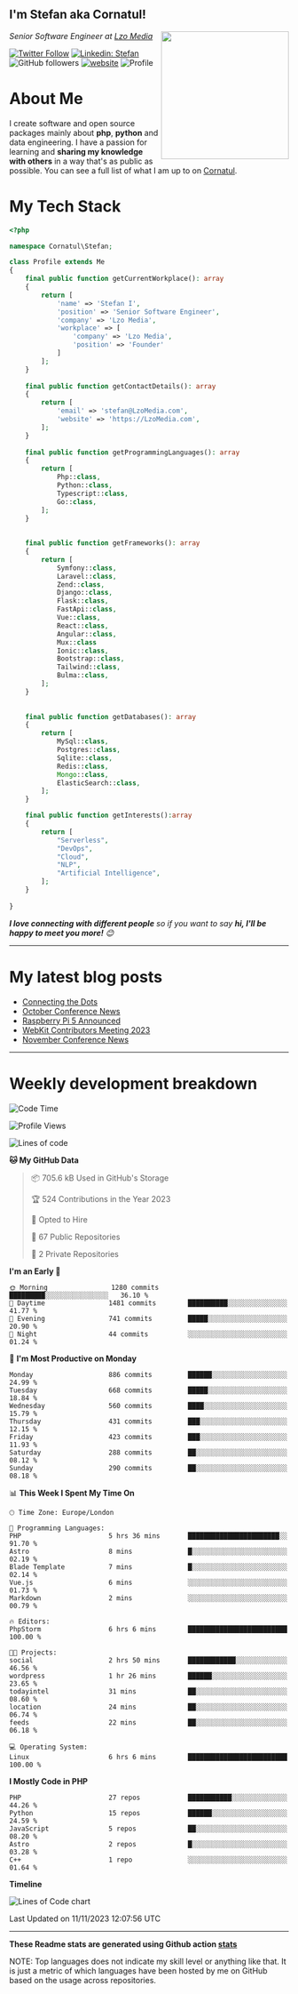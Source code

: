 <h2>I'm Stefan aka Cornatul! </h2>
<img align='right' src="https://i.giphy.com/media/YePKU8cVoIF3afvi8s/giphy.webp" width="230">
<p><em>Senior Software Engineer at <a href="https:/lzomedia.com/">Lzo Media
</a>
</em></p>

[![Twitter Follow](https://img.shields.io/twitter/follow/cornatul?label=Follow)](https://twitter.com/intent/follow?screen_name=cornatul)
[![Linkedin: Stefan](https://img.shields.io/badge/cornatul-blue?style=flat-square&logo=Linkedin&logoColor=white&link=https://www.linkedin.com/in/cornatul/)](https://www.linkedin.com/in/cornatul/)
![GitHub followers](https://img.shields.io/github/followers/cornatul?label=Follow&style=social)
[![website](https://img.shields.io/badge/Website-46a2f1.svg?&style=flat-square&logo=Google-Chrome&logoColor=white&link=https://cornatul.com/)](https://cornatul.com/)
![Profile](https://visitor-badge.glitch.me/badge?page_id=cornatul.cornatul)



# About Me
I create software and open source packages mainly about **php**, **python** and data engineering. 
I have a passion for learning and **sharing my knowledge with others** in a way that's as public as possible. 
You can see a full list of what I am up to on [Cornatul](https://lzomedia.com).


# My Tech Stack

```php
<?php

namespace Cornatul\Stefan;

class Profile extends Me
{
    final public function getCurrentWorkplace(): array
    {
        return [
            'name' => 'Stefan I',
            'position' => 'Senior Software Engineer',
            'company' => 'Lzo Media',
            'workplace' => [
                'company' => 'Lzo Media',
                'position' => 'Founder'         
            ]
        ];
    }
    
    final public function getContactDetails(): array
    {
        return [
            'email' => 'stefan@LzoMedia.com',
            'website' => 'https://LzoMedia.com',
        ];
    }
    
    final public function getProgrammingLanguages(): array
    {
        return [
            Php::class,
            Python::class,
            Typescript::class,
            Go::class,
        ];
    }
    
    
    final public function getFrameworks(): array
    {
        return [
            Symfony::class,
            Laravel::class,
            Zend::class,
            Django::class,
            Flask::class,
            FastApi::class,
            Vue::class,
            React::class,
            Angular::class,
            Mux::class
            Ionic::class,
            Bootstrap::class,
            Tailwind::class,
            Bulma::class,
        ];
    }
    
    
    final public function getDatabases(): array
    {
        return [
            MySql::class,
            Postgres::class,
            Sqlite::class,
            Redis::class,
            Mongo::class,
            ElasticSearch::class,
        ];
    }

    final public function getInterests():array
    {
        return [
            "Serverless",
            "DevOps",
            "Cloud",
            "NLP",
            "Artificial Intelligence",
        ];
    }
   
}
```
 <em><b>I love connecting with different people</b> so if you want to say <b>hi, I'll be happy to meet you more!</b> 😊</em>

---
# My latest blog posts
<!-- BLOG-POST-LIST:START -->
- [Connecting the Dots](https://blog.lzomedia.com/connecting-the-dots/)
- [October Conference News](https://blog.lzomedia.com/october-conference-news/)
- [Raspberry Pi 5 Announced](https://blog.lzomedia.com/raspberry-pi-5-announced/)
- [WebKit Contributors Meeting 2023](https://blog.lzomedia.com/webkit-contributors-meeting-2023/)
- [November Conference News](https://blog.lzomedia.com/november-conference-news/)
<!-- BLOG-POST-LIST:END -->

---
# Weekly development breakdown
<!--START_SECTION:waka-->
![Code Time](http://img.shields.io/badge/Code%20Time-309%20hrs%2019%20mins-blue)

![Profile Views](http://img.shields.io/badge/Profile%20Views-0-blue)

![Lines of code](https://img.shields.io/badge/From%20Hello%20World%20I%27ve%20Written-18.4%20million%20lines%20of%20code-blue)

**🐱 My GitHub Data** 

> 📦 705.6 kB Used in GitHub's Storage 
 > 
> 🏆 524 Contributions in the Year 2023
 > 
> 💼 Opted to Hire
 > 
> 📜 67 Public Repositories 
 > 
> 🔑 2 Private Repositories 
 > 
**I'm an Early 🐤** 

```text
🌞 Morning                1280 commits        █████████░░░░░░░░░░░░░░░░   36.10 % 
🌆 Daytime                1481 commits        ██████████░░░░░░░░░░░░░░░   41.77 % 
🌃 Evening                741 commits         █████░░░░░░░░░░░░░░░░░░░░   20.90 % 
🌙 Night                  44 commits          ░░░░░░░░░░░░░░░░░░░░░░░░░   01.24 % 
```
📅 **I'm Most Productive on Monday** 

```text
Monday                   886 commits         ██████░░░░░░░░░░░░░░░░░░░   24.99 % 
Tuesday                  668 commits         █████░░░░░░░░░░░░░░░░░░░░   18.84 % 
Wednesday                560 commits         ████░░░░░░░░░░░░░░░░░░░░░   15.79 % 
Thursday                 431 commits         ███░░░░░░░░░░░░░░░░░░░░░░   12.15 % 
Friday                   423 commits         ███░░░░░░░░░░░░░░░░░░░░░░   11.93 % 
Saturday                 288 commits         ██░░░░░░░░░░░░░░░░░░░░░░░   08.12 % 
Sunday                   290 commits         ██░░░░░░░░░░░░░░░░░░░░░░░   08.18 % 
```


📊 **This Week I Spent My Time On** 

```text
🕑︎ Time Zone: Europe/London

💬 Programming Languages: 
PHP                      5 hrs 36 mins       ███████████████████████░░   91.70 % 
Astro                    8 mins              █░░░░░░░░░░░░░░░░░░░░░░░░   02.19 % 
Blade Template           7 mins              █░░░░░░░░░░░░░░░░░░░░░░░░   02.14 % 
Vue.js                   6 mins              ░░░░░░░░░░░░░░░░░░░░░░░░░   01.73 % 
Markdown                 2 mins              ░░░░░░░░░░░░░░░░░░░░░░░░░   00.79 % 

🔥 Editors: 
PhpStorm                 6 hrs 6 mins        █████████████████████████   100.00 % 

🐱‍💻 Projects: 
social                   2 hrs 50 mins       ████████████░░░░░░░░░░░░░   46.56 % 
wordpress                1 hr 26 mins        ██████░░░░░░░░░░░░░░░░░░░   23.65 % 
todayintel               31 mins             ██░░░░░░░░░░░░░░░░░░░░░░░   08.60 % 
location                 24 mins             ██░░░░░░░░░░░░░░░░░░░░░░░   06.74 % 
feeds                    22 mins             ██░░░░░░░░░░░░░░░░░░░░░░░   06.18 % 

💻 Operating System: 
Linux                    6 hrs 6 mins        █████████████████████████   100.00 % 
```

**I Mostly Code in PHP** 

```text
PHP                      27 repos            ███████████░░░░░░░░░░░░░░   44.26 % 
Python                   15 repos            ██████░░░░░░░░░░░░░░░░░░░   24.59 % 
JavaScript               5 repos             ██░░░░░░░░░░░░░░░░░░░░░░░   08.20 % 
Astro                    2 repos             █░░░░░░░░░░░░░░░░░░░░░░░░   03.28 % 
C++                      1 repo              ░░░░░░░░░░░░░░░░░░░░░░░░░   01.64 % 
```



**Timeline**

![Lines of Code chart](https://raw.githubusercontent.com/cornatul/cornatul/master/assets/bar_graph.png)


 Last Updated on 11/11/2023 12:07:56 UTC
<!--END_SECTION:waka-->


---


**These Readme stats are generated using Github action [stats](https://github.com/cornatul/stats)**

NOTE: Top languages does not indicate my skill level or anything like that. 
It is just a metric of which languages have been hosted by me on GitHub based on the usage across repositories. 
